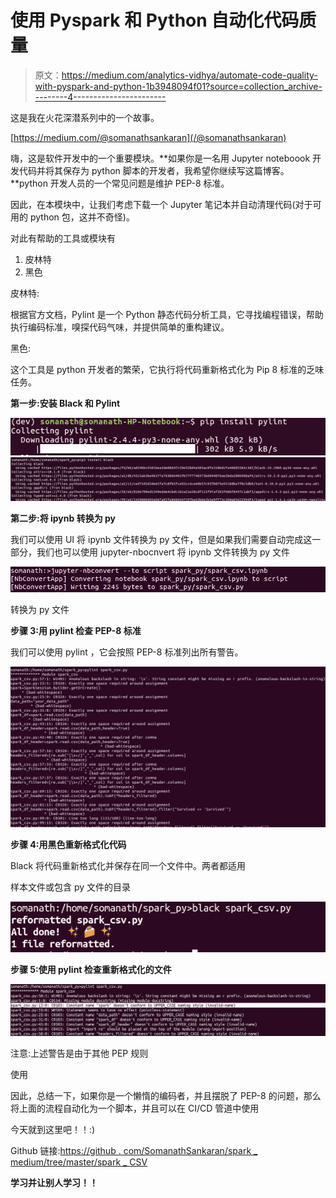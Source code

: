# 使用 Pyspark 和 Python 自动化代码质量

> 原文：<https://medium.com/analytics-vidhya/automate-code-quality-with-pyspark-and-python-1b3948094f01?source=collection_archive---------4----------------------->

这是我在火花深潜系列中的一个故事。

[https://medium.com/@somanathsankaran](/@somanathsankaran)

嗨，这是软件开发中的一个重要模块。**如果你是一名用 Jupyter noteboook 开发代码并将其保存为 python 脚本的开发者，我希望你继续写这篇博客。**python 开发人员的一个常见问题是维护 PEP-8 标准。

因此，在本模块中，让我们考虑下载一个 Jupyter 笔记本并自动清理代码(对于可用的 python 包，这并不奇怪)。

对此有帮助的工具或模块有

1.  皮林特
2.  黑色

皮林特:

根据官方文档，Pylint 是一个 Python 静态代码分析工具，它寻找编程错误，帮助执行编码标准，嗅探代码气味，并提供简单的重构建议。

黑色:

这个工具是 python 开发者的繁荣，它执行将代码重新格式化为 Pip 8 标准的乏味任务。

**第一步:安装 Black 和 Pylint**

![](img/176b8121c29b45aca31e9aa035a3058d.png)![](img/ea6d3264c2dcb2b8478dec2fe287e414.png)

**第二步:将 ipynb 转换为 py**

我们可以使用 UI 将 ipynb 文件转换为 py 文件，但是如果我们需要自动完成这一部分，我们也可以使用 jupyter-nbocnvert 将 ipynb 文件转换为 py 文件

![](img/151b745a8fc173b1ac1fb57005dc1aac.png)

转换为 py 文件

**步骤 3:用 pylint 检查 PEP-8 标准**

我们可以使用 pylint <filename>，它会按照 PEP-8 标准列出所有警告。</filename>

![](img/a85a92e07f48fa86f72302c3e57fbac2.png)

**步骤 4:用黑色重新格式化代码**

Black 将代码重新格式化并保存在同一个文件中。两者都适用

样本文件或包含 py 文件的目录

![](img/9ebd39b3a0746691d07ec3bbcbca5760.png)

**步骤 5:使用 pylint 检查重新格式化的文件**

![](img/0291ee5d1f1a54c60f05f82cb12a5514.png)

注意:上述警告是由于其他 PEP 规则

使用

因此，总结一下，如果你是一个懒惰的编码者，并且摆脱了 PEP-8 的问题，那么将上面的流程自动化为一个脚本，并且可以在 CI/CD 管道中使用

今天就到这里吧！！:)

Github 链接:[https://github . com/SomanathSankaran/spark _ medium/tree/master/spark _ CSV](https://github.com/SomanathSankaran/spark_medium/tree/master/spark_csv)

****学习并让别人学习！！****